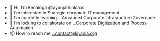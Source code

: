 - 👋 Hi, I’m Benaloga @kiyanjathinklabs
- 👀 I’m interested in Strategic corporate IT management...
- 🌱 I’m currently learning ...Advanced Corporate Infrasructure Governace
- 💞️ I’m looking to collaborate on ...Corporate Digitization and Process Automation
- 📫 How to reach me ...contact@kiyanja.org

<!---
kiyanjathinklabs/kiyanjathinklabs is a ✨ special ✨ repository because its `README.md` (this file) appears on your GitHub profile.
You can click the Preview link to take a look at your changes.
--->
